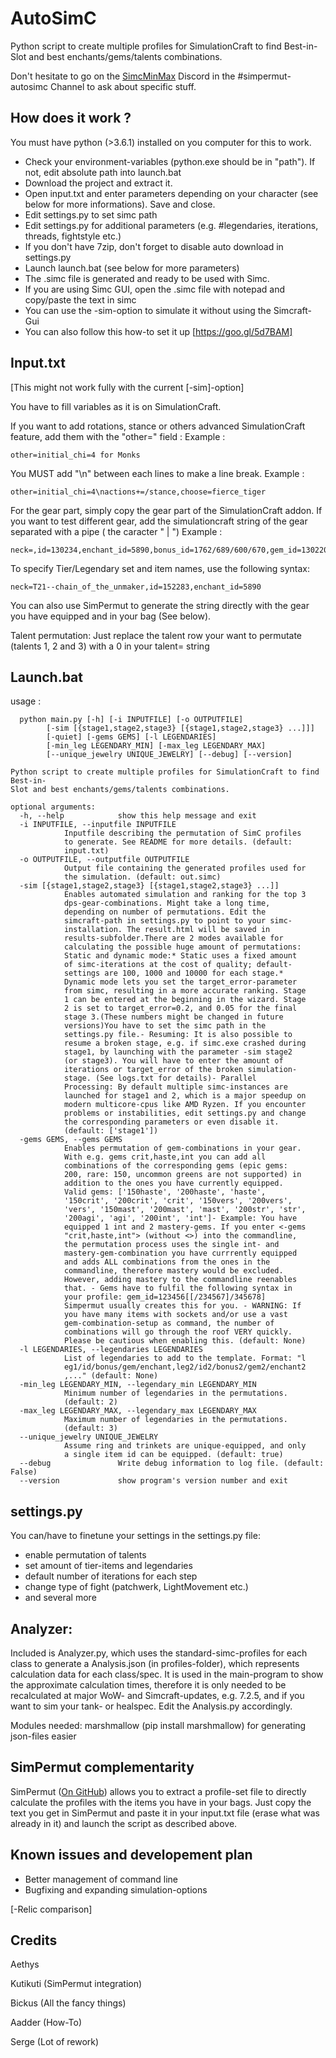 AutoSimC
========

Python script to create multiple profiles for SimulationCraft to find Best-in-Slot and best enchants/gems/talents combinations.

Don't hesitate to go on the [SimcMinMax](https://discordapp.com/invite/tFR2uvK) Discord in the #simpermut-autosimc Channel to ask about specific stuff.


## How does it work ?
You must have python (>3.6.1) installed on you computer for this to work.
- Check your environment-variables (python.exe should be in "path"). If not, edit absolute path into launch.bat
- Download the project and extract it.
- Open input.txt and enter parameters depending on your character (see below for more informations). Save and close.
- Edit settings.py to set simc path
- Edit settings.py for additional parameters (e.g. #legendaries, iterations, threads, fightstyle etc.)
- If you don't have 7zip, don't forget to disable auto download in settings.py
- Launch launch.bat (see below for more parameters)
- The .simc file is generated and ready to be used with Simc.
- If you are using Simc GUI, open the .simc file with notepad and copy/paste the text in simc
- You can use the -sim-option to simulate it without using the Simcraft-Gui
- You can also follow this how-to set it up [https://goo.gl/5d7BAM]

## Input.txt
[This might not work fully with the current [-sim]-option]

You have to fill variables as it is on SimulationCraft.

If you want to add rotations, stance or others advanced SimulationCraft feature, add them with the "other=" field :
Example :

    other=initial_chi=4 for Monks
You MUST add "\n" between each lines to make a line break.
Example :

    other=initial_chi=4\nactions+=/stance,choose=fierce_tiger

For the gear part, simply copy the gear part of the SimulationCraft addon. If you want to test different gear, add the simulationcraft string of the gear separated with a pipe ( the caracter " | ") 
Example : 

    neck=,id=130234,enchant_id=5890,bonus_id=1762/689/600/670,gem_id=130220|,id=134529,enchant_id=5890,bonus_id=3413/1808/1507/3336,gem_id=130220

To specify Tier/Legendary set and item names, use the following syntax:

    neck=T21--chain_of_the_unmaker,id=152283,enchant_id=5890
    
You can also use SimPermut to generate the string directly with the gear you have equipped and in your bag (See below).

Talent permutation: Just replace the talent row your want to permutate (talents 1, 2 and 3) with a 0 in your talent= string

## Launch.bat
usage :

      python main.py [-h] [-i INPUTFILE] [-o OUTPUTFILE]
            [-sim [{stage1,stage2,stage3} [{stage1,stage2,stage3} ...]]]
            [-quiet] [-gems GEMS] [-l LEGENDARIES]
            [-min_leg LEGENDARY_MIN] [-max_leg LEGENDARY_MAX]
            [--unique_jewelry UNIQUE_JEWELRY] [--debug] [--version]

    Python script to create multiple profiles for SimulationCraft to find Best-in-
    Slot and best enchants/gems/talents combinations.

    optional arguments:
      -h, --help            show this help message and exit
      -i INPUTFILE, --inputfile INPUTFILE
                Inputfile describing the permutation of SimC profiles
                to generate. See README for more details. (default:
                input.txt)
      -o OUTPUTFILE, --outputfile OUTPUTFILE
                Output file containing the generated profiles used for
                the simulation. (default: out.simc)
      -sim [{stage1,stage2,stage3} [{stage1,stage2,stage3} ...]]
                Enables automated simulation and ranking for the top 3
                dps-gear-combinations. Might take a long time,
                depending on number of permutations. Edit the
                simcraft-path in settings.py to point to your simc-
                installation. The result.html will be saved in
                results-subfolder.There are 2 modes available for
                calculating the possible huge amount of permutations:
                Static and dynamic mode:* Static uses a fixed amount
                of simc-iterations at the cost of quality; default-
                settings are 100, 1000 and 10000 for each stage.*
                Dynamic mode lets you set the target_error-parameter
                from simc, resulting in a more accurate ranking. Stage
                1 can be entered at the beginning in the wizard. Stage
                2 is set to target_error=0.2, and 0.05 for the final
                stage 3.(These numbers might be changed in future
                versions)You have to set the simc path in the
                settings.py file.- Resuming: It is also possible to
                resume a broken stage, e.g. if simc.exe crashed during
                stage1, by launching with the parameter -sim stage2
                (or stage3). You will have to enter the amount of
                iterations or target_error of the broken simulation-
                stage. (See logs.txt for details)- Parallel
                Processing: By default multiple simc-instances are
                launched for stage1 and 2, which is a major speedup on
                modern multicore-cpus like AMD Ryzen. If you encounter
                problems or instabilities, edit settings.py and change
                the corresponding parameters or even disable it.
                (default: ['stage1'])
      -gems GEMS, --gems GEMS
                Enables permutation of gem-combinations in your gear.
                With e.g. gems crit,haste,int you can add all
                combinations of the corresponding gems (epic gems:
                200, rare: 150, uncommon greens are not supported) in
                addition to the ones you have currently equipped.
                Valid gems: ['150haste', '200haste', 'haste',
                '150crit', '200crit', 'crit', '150vers', '200vers',
                'vers', '150mast', '200mast', 'mast', '200str', 'str',
                '200agi', 'agi', '200int', 'int']- Example: You have
                equipped 1 int and 2 mastery-gems. If you enter <-gems
                "crit,haste,int"> (without <>) into the commandline,
                the permutation process uses the single int- and
                mastery-gem-combination you have currrently equipped
                and adds ALL combinations from the ones in the
                commandline, therefore mastery would be excluded.
                However, adding mastery to the commandline reenables
                that. - Gems have to fulfil the following syntax in
                your profile: gem_id=123456[[/234567]/345678]
                Simpermut usually creates this for you. - WARNING: If
                you have many items with sockets and/or use a vast
                gem-combination-setup as command, the number of
                combinations will go through the roof VERY quickly.
                Please be cautious when enabling this. (default: None)
      -l LEGENDARIES, --legendaries LEGENDARIES
                List of legendaries to add to the template. Format: "l
                eg1/id/bonus/gem/enchant,leg2/id2/bonus2/gem2/enchant2
                ,..." (default: None)
      -min_leg LEGENDARY_MIN, --legendary_min LEGENDARY_MIN
                Minimum number of legendaries in the permutations.
                (default: 2)
      -max_leg LEGENDARY_MAX, --legendary_max LEGENDARY_MAX
                Maximum number of legendaries in the permutations.
                (default: 3)
      --unique_jewelry UNIQUE_JEWELRY
                Assume ring and trinkets are unique-equipped, and only
                a single item id can be equipped. (default: true)
      --debug               Write debug information to log file. (default: False)
      --version             show program's version number and exit



## settings.py
You can/have to finetune your settings in the settings.py file:
- enable permutation of talents
- set amount of tier-items and legendaries
- default number of iterations for each step
- change type of fight (patchwerk, LightMovement etc.)
- and several more

## Analyzer:
Included is Analyzer.py, which uses the standard-simc-profiles for each class to generate a Analysis.json (in profiles-folder), which represents calculation data for each class/spec.
 It is used in the main-program to show the approximate calculation times, therefore it is only needed to be recalculated at major WoW- and Simcraft-updates, e.g. 7.2.5, and if you want to sim your tank- or healspec. Edit the Analysis.py accordingly.

 Modules needed: marshmallow (pip install marshmallow) for generating json-files easier

## SimPermut complementarity
SimPermut ([On GitHub](https://github.com/Kutikuti/SimPermut)) allows you to extract a profile-set file to directly calculate the profiles with the items you have in your bags.
Just copy the text you get in SimPermut and paste it in your input.txt file (erase what was already in it) and launch the script as described above.

## Known issues and developement plan
- Better management of command line
- Bugfixing and expanding simulation-options

[-Relic comparison]


## Credits
Aethys

Kutikuti (SimPermut integration)

Bickus (All the fancy things)

Aadder (How-To)

Serge (Lot of rework)
